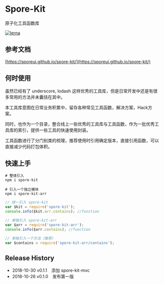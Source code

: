 # Spore-Kit

原子化工具函数库

[![lerna](https://img.shields.io/badge/maintained%20with-lerna-cc00ff.svg)](https://lernajs.io/)

## 参考文档

[https://sporeui.github.io/spore-kit/](https://sporeui.github.io/spore-kit/)

## 何时使用

虽然已经有了 underscore, lodash 这样优秀的工具库，但是日常开发中还是有很多常用的方法并未囊括在其中。

本工具库意图在日常业务积累中，留存各种常见工具函数，解决方案，Hack方案。

同时，也作为一个目录，整合线上一些优秀的工具库与工具函数，作为一批优秀工具库的索引，提供一些工具的快速使用封装。

工具函数进行了分门别类的梳理，推荐使用时引用确定版本，直接引用函数，可以直接减少代码打包体积。

## 快速上手

```shell
# 整体引入
npm i spore-kit

# 引入一个独立模块
npm i spore-kit-arr
```

```javascript
// 统一引入 spore-kit
var $kit = require('spore-kit');
console.info($kit.arr.contains); //function

// 单独引入 spore-kit-arr
var $arr = require('spore-kit-arr');
console.info($arr.contains); //function

// 单独引入一个方法（推荐）
var $contains = require('spore-kit-arr/contains');
```

## Release History

* 2018-10-30 v0.1.1 添加 spore-kit-mvc
* 2018-10-26 v0.1.0 发布第一版
